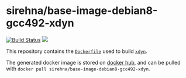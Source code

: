 # sirehna/base-image-debian8-gcc492-xdyn

[![Build Status](https://travis-ci.org/sirehna/base-image-debian8-gcc492-xdyn.svg?branch=master)](https://travis-ci.org/sirehna/base-image-debian8-gcc492-xdyn)
[![](https://images.microbadger.com/badges/image/sirehna/base-image-debian8-gcc492-xdyn.svg)](https://microbadger.com/images/sirehna/base-image-debian8-gcc492-xdyn)

This repository contains the [`Dockerfile`](Dockerfile) used to build [`xdyn`](https://github.com/sirehna/xdyn).

The generated docker image is stored on [docker hub](https://hub.docker.com/r/sirehna/base-image-debian8-gcc492-xdyn), and can be pulled with `docker pull sirehna/base-image-debian8-gcc492-xdyn`.